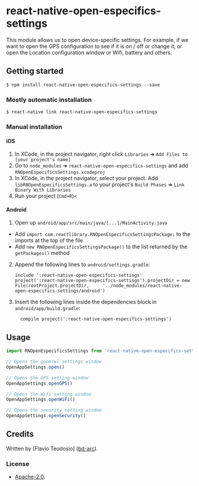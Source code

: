 
# react-native-open-especifics-settings

This module allows us to open device-specific settings. For example, if we want to open the GPS configuration to see if it is on / off or change it, or open the Location configuration window or Wifi, battery and others.

## Getting started

`$ npm install react-native-open-especifics-settings --save`

### Mostly automatic installation

`$ react-native link react-native-open-especifics-settings`

### Manual installation

#### iOS

1. In XCode, in the project navigator, right click `Libraries` ➜ `Add Files to [your project's name]`
2. Go to `node_modules` ➜ `react-native-open-especifics-settings` and add `RNOpenEspecificsSettings.xcodeproj`
3. In XCode, in the project navigator, select your project. Add `libRNOpenEspecificsSettings.a` to your project's `Build Phases` ➜ `Link Binary With Libraries`
4. Run your project (`Cmd+R`)<

#### Android

1. Open up `android/app/src/main/java/[...]/MainActivity.java`
  - Add `import com.reactlibrary.RNOpenEspecificsSettingsPackage;` to the imports at the top of the file
  - Add `new RNOpenEspecificsSettingsPackage()` to the list returned by the `getPackages()` method
2. Append the following lines to `android/settings.gradle`:
  	```
  	include ':react-native-open-especifics-settings'
  	project(':react-native-open-especifics-settings').projectDir = new File(rootProject.projectDir, 	'../node_modules/react-native-open-especifics-settings/android')
  	```
3. Insert the following lines inside the dependencies block in `android/app/build.gradle`:
  	```
      compile project(':react-native-open-especifics-settings')
  	```

## Usage
```javascript
import RNOpenEspecificsSettings from 'react-native-open-especifics-settings';

// Opens the general settings window
OpenAppSettings.open()

// Opens the GPS setting window
OpenAppSettings.openGPS()

// Opens the Wifi setting window
OpenAppSettings.openWiFi()

// Opens the security setting window
OpenAppSettings.openSecurity()

```

## Credits

Written by [Flavio Teodosio] ([bd-arc](https://github.com/FlavioTeodosio)).

### License

 - [Apache-2.0](https://github.com/FlavioTeodosio/react-native-open-especifics-settings/LICENSE). 
